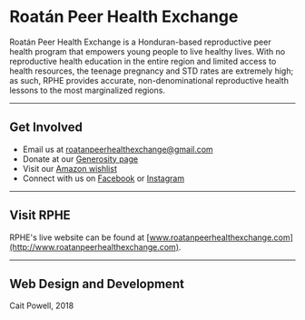# Roatán Peer Health Exchange

Roatán Peer Health Exchange is a Honduran-based reproductive peer health program that empowers young people to live healthy lives. With no reproductive health education in the entire region and limited access to health resources, the teenage pregnancy and STD rates are extremely high; as such, RPHE provides accurate, non-denominational reproductive health lessons to the most marginalized regions.

---
## Get Involved
 - Email us at <roatanpeerhealthexchange@gmail.com>
 - Donate at our [Generosity page](https://www.generosity.com/medical-fundraising/empowering-women-women-s-health-day-fair)
 - Visit our [Amazon wishlist](https://www.amazon.com/registry/giftlist/2PS3APN8RQM2J/ref=cm_sw_r_cp_ep_ukn_0lcUzbCGYKWZQ)
 - Connect with us on [Facebook](https://www.facebook.com/roatanpeerhealthexchange/) or [Instagram](https://www.instagram.com/roatanpeerhealthexchange/)

---
## Visit RPHE
RPHE's live website can be found at [www.roatanpeerhealthexchange.com](http://www.roatanpeerhealthexchange.com).

---
## Web Design and Development
Cait Powell, 2018
